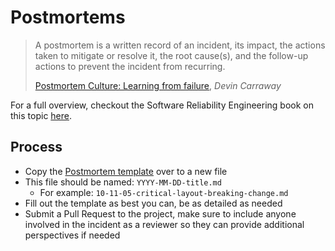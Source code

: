 <!-- alex disable failure -->

# Postmortems

> A postmortem is a written record of an incident, its impact, the actions taken
> to mitigate or resolve it, the root cause(s), and the follow-up actions to
> prevent the incident from recurring.
>
> [Postmortem Culture: Learning from failure](https://landing.google.com/sre/sre-book/chapters/postmortem-culture/),
> _Devin Carraway_

For a full overview, checkout the Software Reliability Engineering book on this
topic [here](https://landing.google.com/sre/sre-book/chapters/postmortem/).

## Process

- Copy the [Postmortem template](./00-template.md) over to a new file
- This file should be named: `YYYY-MM-DD-title.md`
  - For example: `10-11-05-critical-layout-breaking-change.md`
- Fill out the template as best you can, be as detailed as needed
- Submit a Pull Request to the project, make sure to include anyone involved in
  the incident as a reviewer so they can provide additional perspectives if
  needed
